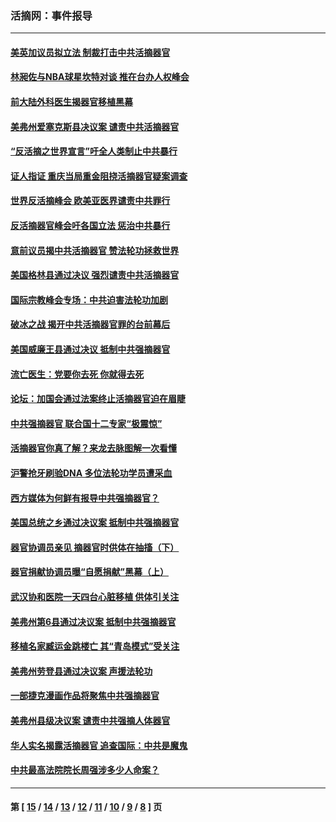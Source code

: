 ### 活摘网：事件报导
---
#### [美英加议员拟立法 制裁打击中共活摘器官](../../pages/nf5877/n13430251.md?02010430) 
#### [林昶佐与NBA球星坎特对谈 推在台办人权峰会](../../pages/nf5877/n13414467.md?02010430) 
#### [前大陆外科医生揭器官移植黑幕](../../pages/nf5877/n13401416.md?02010430) 
#### [美弗州爱塞克斯县决议案 谴责中共活摘器官](../../pages/nf5877/n13320919.md?02010430) 
#### [“反活摘之世界宣言”吁全人类制止中共暴行](../../pages/nf5877/n13259730.md?02010430) 
#### [证人指证 重庆当局重金阻挠活摘器官疑案调查](../../pages/nf5877/n13259127.md?02010430) 
#### [世界反活摘峰会 欧美亚医界谴责中共罪行](../../pages/nf5877/n13253550.md?02010430) 
#### [反活摘器官峰会吁各国立法 惩治中共暴行](../../pages/nf5877/n13245052.md?02010430) 
#### [意前议员揭中共活摘器官 赞法轮功拯救世界](../../pages/nf5877/n13203445.md?02010430) 
#### [美国格林县通过决议 强烈谴责中共活摘器官](../../pages/nf5877/n13119367.md?02010430) 
#### [国际宗教峰会专场：中共迫害法轮功加剧](../../pages/nf5877/n13088279.md?02010430) 
#### [破冰之战 揭开中共活摘器官罪的台前幕后](../../pages/nf5877/n13082457.md?02010430) 
#### [美国威廉王县通过决议 抵制中共强摘器官](../../pages/nf5877/n13056521.md?02010430) 
#### [流亡医生：党要你去死 你就得去死](../../pages/nf5877/n13052835.md?02010430) 
#### [论坛：加国会通过法案终止活摘器官迫在眉睫](../../pages/nf5877/n13029839.md?02010430) 
#### [中共强摘器官 联合国十二专家“极震惊”](../../pages/nf5877/n13024313.md?02010430) 
#### [活摘器官你真了解？来龙去脉图解一次看懂](../../pages/nf5877/n13013820.md?02010430) 
#### [沪警抢牙刷验DNA 多位法轮功学员遭采血](../../pages/nf5877/n12969218.md?02010430) 
#### [西方媒体为何鲜有报导中共强摘器官？](../../pages/nf5877/n12932034.md?02010430) 
#### [美国总统之乡通过决议案 抵制中共强摘器官](../../pages/nf5877/n12908242.md?02010430) 
#### [器官协调员亲见 摘器官时供体在抽搐（下）](../../pages/nf5877/n12898622.md?02010430) 
#### [器官捐献协调员曝“自愿捐献”黑幕（上）](../../pages/nf5877/n12878830.md?02010430) 
#### [武汉协和医院一天四台心脏移植 供体引关注](../../pages/nf5877/n12863175.md?02010430) 
#### [美弗州第6县通过决议案 抵制中共强摘器官](../../pages/nf5877/n12805218.md?02010430) 
#### [移植名家臧运金跳楼亡 其“青岛模式”受关注](../../pages/nf5877/n12803746.md?02010430) 
#### [美弗州劳登县通过决议案 声援法轮功](../../pages/nf5877/n12785715.md?02010430) 
#### [一部捷克漫画作品将聚焦中共强摘器官](../../pages/nf5877/n12785954.md?02010430) 
#### [美弗州县级决议案 谴责中共强摘人体器官](../../pages/nf5877/n12721290.md?02010430) 
#### [华人实名揭露活摘器官 追查国际：中共是魔鬼](../../pages/nf5877/n12691724.md?02010430) 
#### [中共最高法院院长周强涉多少人命案？](../../pages/nf5877/n12678074.md?02010430) 

---
#### 第 [ [15](./15.md?02010430) / [14](./14.md?02010430) / [13](./13.md?02010430) / [12](./12.md?02010430) / [11](./11.md?02010430) / [10](./10.md?02010430) / [9](./9.md?02010430) / [8](./8.md?02010430) ] 页

